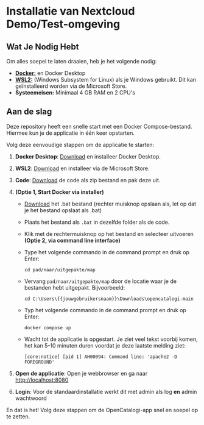 # Installatie van Nextcloud Demo/Test-omgeving

## Wat Je Nodig Hebt

Om alles soepel te laten draaien, heb je het volgende nodig:

* [**Docker:**](https://www.docker.com/products/docker-desktop/) en Docker Desktop
* [**WSL2:**](https://learn.microsoft.com/en-us/windows/wsl/install) (Windows Subsystem for Linux) als je Windows gebruikt. Dit kan geïnstalleerd worden via de Microsoft Store.
* **Systeemeisen:** Minimaal 4 GB RAM en 2 CPU's

## Aan de slag

Deze repository heeft een snelle start met een Docker Compose-bestand. Hiermee kun je de applicatie in één keer opstarten.

Volg deze eenvoudige stappen om de applicatie te starten:

1. **Docker Desktop**: [Download](https://www.docker.com/products/docker-desktop/) en installeer Docker Desktop.

2. **WSL2**: [Download](https://learn.microsoft.com/en-us/windows/wsl/install) en installeer via de Microsoft Store.

3. **Code**: [Download](https://github.com/ConductionNL/opencatalogi/archive/refs/heads/master.zip) de code als zip bestand en pak deze uit.

4. **(Optie 1, Start Docker via installer)**
   * [Download](https://raw.githubusercontent.com/OpenCatalogi/.github/main/docs/assets/Start-docker.bat) het .bat bestand (rechter muisknop opslaan als, let op dat je het bestand opslaat als .bat)

   * Plaats het bestand als `.bat` in dezelfde folder als de code.

   * Klik met de rechtermuisknop op het bestand en selecteer uitvoeren
     **(Optie 2, via command line interface)**

   * Type het volgende commando in de command prompt en druk op Enter:

     `cd pad/naar/uitgepakte/map`

   * Vervang `pad/naar/uitgepakte/map` door de locatie waar je de bestanden hebt uitgepakt. Bijvoorbeeld:

     `cd C:\Users\{{jouwgebruikersnaam}}\Downloads\opencatalogi-main`

   * Typ het volgende commando in de command prompt en druk op Enter:

     `docker compose up`

   * Wacht tot de applicatie is opgestart. Je ziet veel tekst voorbij komen, het kan 5-10 minuten duren voordat je deze laatste melding ziet:

     `[core:notice] [pid 1] AH00094: Command line: 'apache2 -D FOREGROUND'`

5. **Open de applicatie**: Open je webbrowser en ga naar <http://localhost:8080>

6. **Login**: Voor de standaardinstallatie werkt dit met admin als log **en** admin wachtwoord

En dat is het! Volg deze stappen om de OpenCatalogi-app snel en soepel op te zetten.
